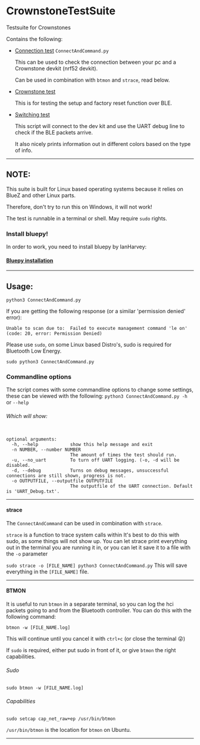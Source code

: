 # CrownstoneTestSuite
Testsuite for Crownstones

Contains the following:

- <u>Connection test</u>
    `ConnectAndCommand.py`
    
    This can be used to check the connection between your pc and a Crownstone devkit (nrf52 devkit).
    
    Can be used in combination with `btmon` and `strace`, read below.

- <u>Crownstone test</u>
  
    This is for testing the setup and factory reset function over BLE.

- <u>Switching test</u>

    This script will connect to the dev kit and use the UART debug line to check if the BLE packets arrive.
    
    It also nicely prints information out in different colors based on the type of info.

---

## NOTE:
This suite is built for Linux based operating systems because it relies on BlueZ and other Linux parts.

Therefore, don't try to run this on Windows, it will not work!

The test is runnable in a terminal or shell. May require `sudo` rights.

### Install bluepy!
In order to work, you need to install bluepy by IanHarvey:

#### [Bluepy installation](https://www.github.com/IanHarvey/bluepy#installation)

---

## Usage:

`python3 ConnectAndCommand.py`

If you are getting the following response (or a similar 'permission denied' error):

`Unable to scan due to:  Failed to execute management command 'le on' (code: 20, error: Permission Denied)`

Please use `sudo`, on some Linux based Distro's, sudo is required for Bluetooth Low Energy.

`sudo python3 ConnectAndCommand.py`

### Commandline options

The script comes with some commandline options to change some settings, these can be viewed with the following:
`python3 ConnectAndCommand.py -h` or `--help`

###### Which will show:

```usage: ConnectAndCommand.py [-h] [-n NUMBER] [-u] [-d] [-o OUTPUTFILE]

optional arguments:
  -h, --help            show this help message and exit
  -n NUMBER, --number NUMBER
                        The amount of times the test should run.
  -u, --no_uart         To turn off UART logging. (-o, -d will be disabled.
  -d, --debug           Turns on debug messages, unsuccessful connections are still shown, progress is not.
  -o OUTPUTFILE, --outputfile OUTPUTFILE
                        The outputfile of the UART connection. Default is 'UART_Debug.txt'.
```

---

#### strace
The `ConnectAndCommand` can be used in combination with `strace`.

`strace` is a function to trace system calls within
It's best to do this with sudo, as some things will not show up.
You can let strace print everything out in the terminal you are running it in, or you can let it save it to a file with the `-o` parameter

`sudo strace -o [FILE_NAME] python3 ConnectAndCommand.py`
This will save everything in the `[FILE_NAME]` file.

---

#### BTMON
It is useful to run `btmon` in a separate terminal, so you can log the hci packets going to and from the Bluetooth controller.
You can do this with the following command:

`btmon -w [FILE_NAME.log]` 

This will continue until you cancel it with `ctrl+c` (or close the terminal :stuck_out_tongue_winking_eye:)

If `sudo` is required, either put sudo in front of it, or give `btmon` the right capabilities.

###### Sudo
`sudo btmon -w [FILE_NAME.log]`

###### Capabilities
`sudo setcap cap_net_raw+ep /usr/bin/btmon`

`/usr/bin/btmon` is the location for `btmon` on Ubuntu.

---
